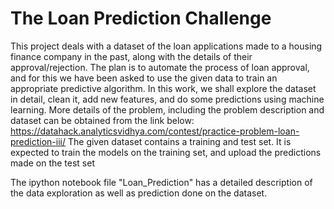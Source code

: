 # The Loan Prediction Challenge

This project deals with a dataset of the loan applications made to a housing finance company in the past, along with the details of their approval/rejection. The plan is to automate the process of loan approval, and for this we have been asked to use the given data to train an appropriate predictive algorithm. In this work, we shall explore the dataset in detail, clean it, add new features, and do some predictions using machine learning.
More details of the problem, including the problem description and dataset can be obtained from the link below: https://datahack.analyticsvidhya.com/contest/practice-problem-loan-prediction-iii/ The given dataset contains a training and test set. It is expected to train the models on the training set, and upload the predictions made on the test set

The ipython notebook file "Loan_Prediction" has a detailed description of the data exploration  as well as prediction done on the dataset. 
